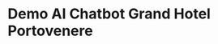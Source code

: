 # Demo AI Chatbot Grand Hotel Portovenere
<head>
  <script src="https://cdn.botpress.cloud/webchat/v0/inject.js"></script>
  <script src="https://mediafiles.botpress.cloud/a042bccf-35ed-4955-97fa-453031d818f3/webchat/config.js" defer></script>
</head>
